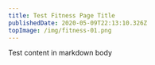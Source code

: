 ```yaml
---
title: Test Fitness Page Title
publishedDate: 2020-05-09T22:13:10.326Z
topImage: /img/fitness-01.png
---
```

Test content in markdown body